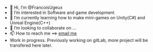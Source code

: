 - 👋 Hi, I’m @FrancoisUgeux
- 👀 I’m interested in Software and game development
- 🌱 I’m currently learning how to make mini-games on Unity(C#) and Unreal Engine(C++)
- 💞️ I’m looking to collaborate on ...
- 📫 How to reach me ==> [email me](mailto:francoisugeux@gmail.com)
 - Work in progress. Previously working on gitLab, more project will be transfered here later.
<!---
FrancoisUgeux/FrancoisUgeux is a ✨ special ✨ repository because its `README.md` (this file) appears on your GitHub profile.
You can click the Preview link to take a look at your changes.
--->
